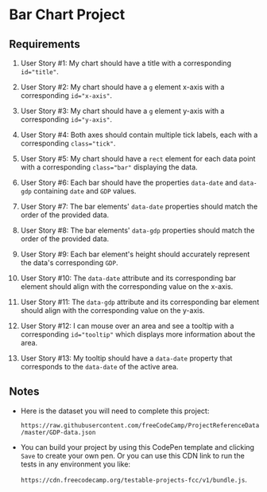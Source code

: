 
# Bar Chart Project

## Requirements

1. User Story #1: My chart should have a title with a corresponding `id="title"`.

2. User Story #2: My chart should have a `g` element x-axis with a corresponding `id="x-axis"`.

3. User Story #3: My chart should have a `g` element y-axis with a corresponding `id="y-axis"`.

4. User Story #4: Both axes should contain multiple tick labels, each with a corresponding `class="tick"`.

5. User Story #5: My chart should have a `rect` element for each data point with a corresponding `class="bar"` displaying the data.

6. User Story #6: Each bar should have the properties `data-date` and `data-gdp` containing `date` and `GDP` values.

7. User Story #7: The bar elements' `data-date` properties should match the order of the provided data.

8. User Story #8: The bar elements' `data-gdp` properties should match the order of the provided data.

9. User Story #9: Each bar element's height should accurately represent the data's corresponding `GDP`.

10. User Story #10: The `data-date` attribute and its corresponding bar element should align with the corresponding value on the x-axis.

11. User Story #11: The `data-gdp` attribute and its corresponding bar element should align with the corresponding value on the y-axis.

12. User Story #12: I can mouse over an area and see a tooltip with a corresponding `id="tooltip"` which displays more information about the area.

13. User Story #13: My tooltip should have a `data-date` property that corresponds to the `data-date` of the active area.

## Notes

- Here is the dataset you will need to complete this project:

  `https://raw.githubusercontent.com/freeCodeCamp/ProjectReferenceData/master/GDP-data.json`

- You can build your project by using this CodePen template and clicking `Save` to create your own pen. Or you can use this CDN link to run the tests in any environment you like:

  `https://cdn.freecodecamp.org/testable-projects-fcc/v1/bundle.js`.